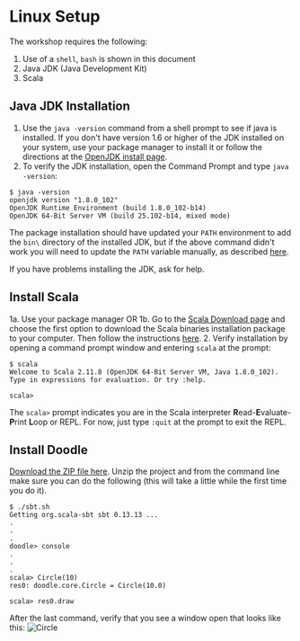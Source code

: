 # Linux Setup
The workshop requires the following:

1. Use of a `shell`, `bash` is shown in this document
2. Java JDK (Java Development Kit)
3. Scala

## Java JDK Installation
1. Use the `java -version` command from a shell prompt to see if java is installed. If you don't have version 1.6 or higher of the JDK installed on your system, use your package manager to install it or follow the directions at the [OpenJDK install page](http://openjdk.java.net/install/). 
2. To verify the JDK installation, open the Command Prompt and type `java -version`:

```
$ java -version
openjdk version "1.8.0_102"
OpenJDK Runtime Environment (build 1.8.0_102-b14)
OpenJDK 64-Bit Server VM (build 25.102-b14, mixed mode)
```
The package installation should have updated your `PATH` environment to add the `bin\` directory of the installed JDK, but if the above command didn't work you will need to update the `PATH` variable manually, as described [here](http://www.java.com/en/download/help/path.xml).

If you have problems installing the JDK, ask for help.

## Install Scala
1a. Use your package manager OR
1b. Go to the [Scala Download page](http://www.scala-lang.org/download/) and choose the first option to download the Scala binaries installation package to your computer. Then follow the instructions [here](http://www.scala-lang.org/download/install.html).
2. Verify installation by opening a command prompt window and entering `scala` at the prompt:

```
$ scala
Welcome to Scala 2.11.8 (OpenJDK 64-Bit Server VM, Java 1.8.0_102).
Type in expressions for evaluation. Or try :help.

scala> 
```
The `scala>` prompt indicates you are in the Scala interpreter **R**ead-**E**valuate-**P**rint **L**oop or REPL. For now, just type `:quit` at the prompt to exit the REPL.

## Install Doodle

[Download the ZIP file here](https://github.com/scalabridge/curriculum/raw/master/doodle.zip). Unzip the project and from the command line make sure you can do the following (this will take a little while the first time you do it).

```
$ ./sbt.sh
Getting org.scala-sbt sbt 0.13.13 ...
.
.
.
doodle> console
.
.
.
scala> Circle(10)
res0: doodle.core.Circle = Circle(10.0)

scala> res0.draw
```

After the last command, verify that you see a window open that looks like this:
![Circle](https://github.com/scalabridge/curriculum/blob/master/setup/img/circle.png?raw=true)

